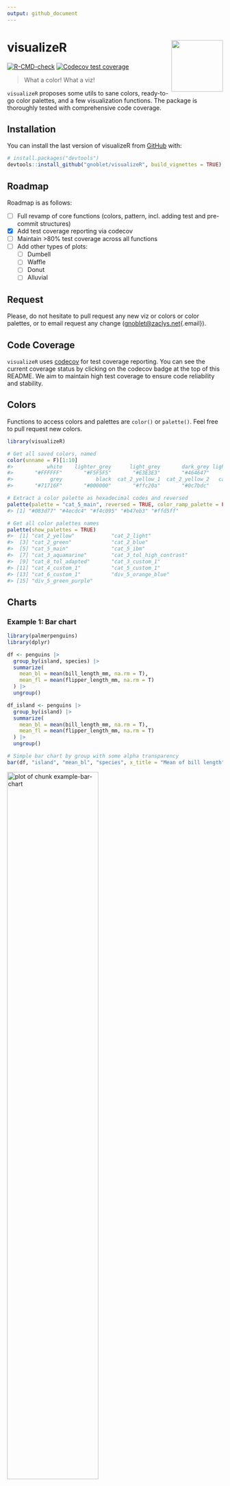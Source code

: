 ```yaml
---
output: github_document
---
```


<!-- README.md is generated from README.Rmd. Please edit that file -->



# visualizeR <img src="man/figures/logo.png" align="right" width="120"/>

<!-- badges: start -->
[![R-CMD-check](https://github.com/gnoblet/visualizeR/actions/workflows/R-CMD-check.yml/badge.svg)](https://github.com/gnoblet/visualizeR/actions/workflows/R-CMD-check.yml)
[![Codecov test coverage](https://codecov.io/gh/gnoblet/visualizeR/branch/main/graph/badge.svg)](https://app.codecov.io/gh/gnoblet/visualizeR?branch=main)
<!-- badges: end -->

> What a color! What a viz!

`visualizeR` proposes some utils to sane colors, ready-to-go color palettes, and a few visualization functions. The package is thoroughly tested with comprehensive code coverage.

## Installation

You can install the last version of visualizeR from [GitHub](https://github.com/) with:


``` r
# install.packages("devtools")
devtools::install_github("gnoblet/visualizeR", build_vignettes = TRUE)
```

## Roadmap

Roadmap is as follows:

- [ ] Full revamp of core functions (colors, pattern, incl. adding test and pre-commit structures)
- [x] Add test coverage reporting via codecov
- [ ] Maintain >80% test coverage across all functions
- [ ] Add other types of plots:
  - [ ] Dumbell
  - [ ] Waffle
  - [ ] Donut
  - [ ] Alluvial

## Request

Please, do not hesitate to pull request any new viz or colors or color palettes, or to email request any change ([gnoblet\@zaclys.net](mailto:gnoblet@zaclys.net){.email}).

## Code Coverage

`visualizeR` uses [codecov](https://codecov.io/) for test coverage reporting. You can see the current coverage status by clicking on the codecov badge at the top of this README. We aim to maintain high test coverage to ensure code reliability and stability.

## Colors

Functions to access colors and palettes are `color()` or `palette()`. Feel free to pull request new colors.


``` r
library(visualizeR)

# Get all saved colors, named
color(unname = F)[1:10]
#>           white    lighter_grey      light_grey       dark_grey light_blue_grey 
#>       "#FFFFFF"       "#F5F5F5"       "#E3E3E3"       "#464647"       "#B3C6D1" 
#>            grey           black  cat_2_yellow_1  cat_2_yellow_2   cat_2_light_1 
#>       "#71716F"       "#000000"       "#ffc20a"       "#0c7bdc"       "#fefe62"

# Extract a color palette as hexadecimal codes and reversed
palette(palette = "cat_5_main", reversed = TRUE, color_ramp_palette = FALSE)
#> [1] "#083d77" "#4ecdc4" "#f4c095" "#b47eb3" "#ffd5ff"

# Get all color palettes names
palette(show_palettes = TRUE)
#>  [1] "cat_2_yellow"            "cat_2_light"            
#>  [3] "cat_2_green"             "cat_2_blue"             
#>  [5] "cat_5_main"              "cat_5_ibm"              
#>  [7] "cat_3_aquamarine"        "cat_3_tol_high_contrast"
#>  [9] "cat_8_tol_adapted"       "cat_3_custom_1"         
#> [11] "cat_4_custom_1"          "cat_5_custom_1"         
#> [13] "cat_6_custom_1"          "div_5_orange_blue"      
#> [15] "div_5_green_purple"
```

## Charts

### Example 1: Bar chart


``` r
library(palmerpenguins)
library(dplyr)

df <- penguins |>
  group_by(island, species) |>
  summarize(
    mean_bl = mean(bill_length_mm, na.rm = T),
    mean_fl = mean(flipper_length_mm, na.rm = T)
  ) |>
  ungroup()

df_island <- penguins |>
  group_by(island) |>
  summarize(
    mean_bl = mean(bill_length_mm, na.rm = T),
    mean_fl = mean(flipper_length_mm, na.rm = T)
  ) |>
  ungroup()

# Simple bar chart by group with some alpha transparency
bar(df, "island", "mean_bl", "species", x_title = "Mean of bill length", title = "Mean of bill length by island and species")
```

<div class="figure">
<img src="man/figures/README-example-bar-chart-1.png" alt="plot of chunk example-bar-chart" width="65%" />
<p class="caption">plot of chunk example-bar-chart</p>
</div>

``` r

# Flipped / Horizontal
hbar(df, "island", "mean_bl", "species", x_title = "Mean of bill length", title = "Mean of bill length by island and species")
```

<div class="figure">
<img src="man/figures/README-example-bar-chart-2.png" alt="plot of chunk example-bar-chart" width="65%" />
<p class="caption">plot of chunk example-bar-chart</p>
</div>

``` r

# Facetted
bar(df, "island", "mean_bl", facet = "species", x_title = "Mean of bill length", title = "Mean of bill length by island and species", add_color_guide = FALSE)
```

<div class="figure">
<img src="man/figures/README-example-bar-chart-3.png" alt="plot of chunk example-bar-chart" width="65%" />
<p class="caption">plot of chunk example-bar-chart</p>
</div>

``` r

#  Flipped, with text, smaller width, and caption
hbar(df = df_island, x = "island", y = "mean_bl", title = "Mean of bill length by island", add_text = T, width = 0.6, add_text_suffix = "mm", add_text_expand_limit = 1.3, add_color_guide = FALSE, caption = "Data: palmerpenguins package.")
```

<div class="figure">
<img src="man/figures/README-example-bar-chart-4.png" alt="plot of chunk example-bar-chart" width="65%" />
<p class="caption">plot of chunk example-bar-chart</p>
</div>

### Example 2: Scatterplot


``` r
# Simple scatterplot
point(penguins, "bill_length_mm", "flipper_length_mm")
```

<div class="figure">
<img src="man/figures/README-example-point-chart-1.png" alt="plot of chunk example-point-chart" width="65%" />
<p class="caption">plot of chunk example-point-chart</p>
</div>

``` r

# Scatterplot with grouping colors, greater dot size, some transparency
point(penguins, "bill_length_mm", "flipper_length_mm", "island", group_title = "Island", alpha = 0.6, size = 3, title = "Bill vs. flipper length", , add_color_guide = FALSE)
```

<div class="figure">
<img src="man/figures/README-example-point-chart-2.png" alt="plot of chunk example-point-chart" width="65%" />
<p class="caption">plot of chunk example-point-chart</p>
</div>

``` r

# Facetted scatterplot by island
point(penguins, "bill_length_mm", "flipper_length_mm", "species", "island", "fixed", group_title = "Species", title = "Bill vs. flipper length by species and island", add_color_guide = FALSE)
```

<div class="figure">
<img src="man/figures/README-example-point-chart-3.png" alt="plot of chunk example-point-chart" width="65%" />
<p class="caption">plot of chunk example-point-chart</p>
</div>

### Example 3: Dumbbell plot

Remember to ensure that your data are in the long format and you only have two groups on the x-axis; for instance, IDP and returnee and no NA values.


``` r
# Prepare long data
df <- tibble::tibble(
  admin1 = rep(letters[1:8], 2),
  setting = c(rep(c("Rural", "Urban"), 4), rep(c("Urban", "Rural"), 4)),
  stat = rnorm(16, mean = 50, sd = 18)
) |>
  dplyr::mutate(stat = round(stat, 0))




# dumbbell(
#   df,
#   'stat',
#   'setting',
#   'admin1',
#   title = '% of HHs that reported open defecation as sanitation facility',
#   group_y_title = 'Admin 1',
#   group_x_title = 'Setting'
# )
```

### Example 4: donut chart


``` r
# Some summarized data: % of HHs by displacement status
df <- tibble::tibble(
  status = c("Displaced", "Non displaced", "Returnee", "Don't know/Prefer not to say"),
  percentage = c(18, 65, 12, 3)
)

# Donut
# donut(df,
#   status,
#   percentage,
#   hole_size = 3,
#   add_text_suffix = '%',
#   add_text_color = color('dark_grey'),
#   add_text_treshold_display = 5,
#   x_title = 'Displacement status',
#   title = '% of HHs by displacement status'
# )
```

### Example 5: Waffle chart


``` r
#
# waffle(df, status, percentage, x_title = 'A caption', title = 'A title', subtitle = 'A subtitle')
```

### Example 6: Alluvial chart


``` r
# Some summarized data: % of HHs by self-reported status of displacement in 2021 and in 2022
df <- tibble::tibble(
  status_from = c(
    rep("Displaced", 4),
    rep("Non displaced", 4),
    rep("Returnee", 4),
    rep("Dnk/Pnts", 4)
  ),
  status_to = c("Displaced", "Non displaced", "Returnee", "Dnk/Pnts", "Displaced", "Non displaced", "Returnee", "Dnk/Pnts", "Displaced", "Non displaced", "Returnee", "Dnk/Pnts", "Displaced", "Non displaced", "Returnee", "Dnk/Pnts"),
  percentage = c(20, 8, 18, 1, 12, 21, 0, 2, 0, 3, 12, 1, 0, 0, 1, 1)
)

# Alluvial, here the group is the status for 2021

# alluvial(df,
#   status_from,
#   status_to,
#   percentage,
#   status_from,
#   from_levels = c("Displaced", "Non displaced", "Returnee", "Dnk/Pnts"),
#   alpha = 0.8,
#   group_title = "Status for 2021",
#   title = "% of HHs by self-reported status from 2021 to 2022"
# )
```

### Example 7: Lollipop chart


``` r
library(tidyr)
# Prepare long data
df <- tibble::tibble(
  admin1 = replicate(15, sample(letters, 8)) |> t() |> as.data.frame() |> unite("admin1", sep = "") |> dplyr::pull(admin1),
  stat = rnorm(15, mean = 50, sd = 15)
) |>
  dplyr::mutate(stat = round(stat, 0))

# Simple vertical lollipop chart
lollipop(
  df = df,
  x = "admin1",
  y = "stat",
  flip = FALSE,
  dot_size = 3,
  y_title = "% of HHs",
  x_title = "Admin 1",
  title = "% of HHs that received humanitarian assistance"
)
```

<div class="figure">
<img src="man/figures/README-example-lollipop-chart-1.png" alt="plot of chunk example-lollipop-chart" width="65%" />
<p class="caption">plot of chunk example-lollipop-chart</p>
</div>

``` r

# Horizontal lollipop chart with custom colors
hlollipop(
  df = df,
  x = "admin1",
  y = "stat",
  dot_size = 4,
  line_size = 1,
  add_color = color("cat_5_main_2"),
  line_color = color("cat_5_main_4"),
  y_title = "% of HHs",
  x_title = "Admin 1",
  title = "% of HHs that received humanitarian assistance"
)
```

<div class="figure">
<img src="man/figures/README-example-lollipop-chart-2.png" alt="plot of chunk example-lollipop-chart" width="65%" />
<p class="caption">plot of chunk example-lollipop-chart</p>
</div>

``` r

# Create data for grouped lollipop - using set.seed for reproducibility
set.seed(123)
df_grouped <- tibble::tibble(
  admin1 = rep(c("A", "B", "C", "D", "E", "F"), 2),
  group = rep(c("Group A", "Group B"), each = 6),
  stat = c(rnorm(6, mean = 40, sd = 10), rnorm(6, mean = 60, sd = 10))
) |>
  dplyr::mutate(stat = round(stat, 0))

# Grouped lollipop chart with proper side-by-side positioning
lollipop(
  df = df_grouped,
  x = "admin1",
  y = "stat",
  group = "group",
  order = "grouped_y",
  dodge_width = 0.8, # Control spacing between grouped lollipops
  dot_size = 3.5,
  line_size = 0.8,
  y_title = "Value",
  x_title = "Category",
  title = "True side-by-side grouped lollipop chart"
)
```

<div class="figure">
<img src="man/figures/README-example-lollipop-chart-3.png" alt="plot of chunk example-lollipop-chart" width="65%" />
<p class="caption">plot of chunk example-lollipop-chart</p>
</div>

``` r

# Horizontal grouped lollipop chart
hlollipop(
  df = df_grouped,
  x = "admin1",
  y = "stat",
  group = "group",
  dodge_width = 0.7, # Narrower spacing for horizontal orientation
  dot_size = 3.5,
  line_size = 0.8,
  y_title = "Category",
  x_title = "Value",
  title = "Horizontal side-by-side grouped lollipop chart"
)
```

<div class="figure">
<img src="man/figures/README-example-lollipop-chart-4.png" alt="plot of chunk example-lollipop-chart" width="65%" />
<p class="caption">plot of chunk example-lollipop-chart</p>
</div>

## Lollipop Chart Features

Lollipop charts offer several advantages:

- Clean visualization of point data with connecting lines to a baseline
- True side-by-side grouped display for easy comparison between categories
- Each lollipop maintains its position from dot to baseline
- Customizable appearance with parameters for dot size, line width, and colors
- The `dodge_width` parameter controls spacing between grouped lollipops

The side-by-side positioning for grouped lollipops makes them visually distinct from dumbbell plots, which typically connect related points on the same line.
